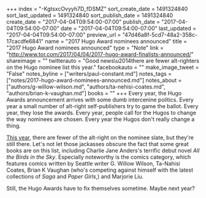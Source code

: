 +++
index = "-KgtsxcOvyyh7D_fDSMZ"
sort_create_date = 1491324840
sort_last_updated = 1491324840
sort_publish_date = 1491324840
create_date = "2017-04-04T09:54:00-07:00"
publish_date = "2017-04-04T09:54:00-07:00"
date = "2017-04-04T09:54:00-07:00"
last_updated = "2017-04-04T09:54:00-07:00"
preview_url = "47d46a8f-5cd7-48a2-358c-17cacdfe6841"
name = "2017 Hugo Award nominees announced"
title = "2017 Hugo Award nominees announced"
type = "Note"
link = "http://www.tor.com/2017/04/04/2017-hugo-award-finalists-announced/"
shareimage = ""
twitterauto = "Good news\u2014there are fewer alt-righters on the Hugo nominee list this year."
facebookauto = ""
make_image_tweet = "False"
notes_byline = ["writers/paul-constant.md"]
notes_tags = ["notes/2017-hugo-award-nominees-announced.md"]
notes_about = ["authors/g-willow-wilson.md", "authors/ta-nehisi-coates.md", "authors/brian-k-vaughan.md"]
books = ""
+++
Every year, the Hugo Awards announcement arrives with some dumb intercenine politics. Every year a small number of alt-right self-publishers try to game the ballot. Every year, they lose the awards. Every year, people call for the Hugos to change the way nominees are chosen. Every year the Hugos don't really change a thing.

[This year](http://www.tor.com/2017/04/04/2017-hugo-award-finalists-announced/), there are fewer of the alt-right  on the nominee slate, but they're still there. Let's not let those jackasses obscure the fact that some great books are on this list, including Charlie Jane Anders's terrific debut novel *All the Birds in the Sky*. Especially noteworthy is the comics category, which features comics written by Seattle writer G. Willow Wilson, Ta-Nahisi Coates, Brian K Vaughan (who's competing against himself with the latest collections of *Saga* and *Paper Girls*,) and Marjorie Liu.

Still, the Hugo Awards have to fix themselves sometime. Maybe next year?